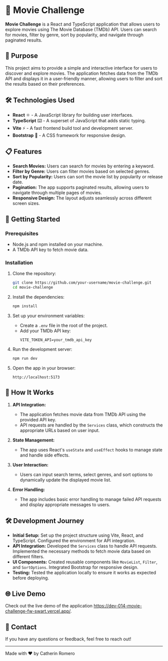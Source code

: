 # 🎥 Movie Challenge

**Movie Challenge** is a React and TypeScript application that allows users to explore movies using The Movie Database (TMDb) API. Users can search for movies, filter by genre, sort by popularity, and navigate through paginated results.

## 🎯 Purpose

This project aims to provide a simple and interactive interface for users to discover and explore movies. The application fetches data from the TMDb API and displays it in a user-friendly manner, allowing users to filter and sort the results based on their preferences.

## 🛠 Technologies Used

- **React** ⚛️ - A JavaScript library for building user interfaces.
- **TypeScript** ⌨️ - A superset of JavaScript that adds static typing.
- **Vite** ⚡ - A fast frontend build tool and development server.
- **Bootstrap** 🎨 - A CSS framework for responsive design.

## 📋 Features

- **Search Movies:** Users can search for movies by entering a keyword.
- **Filter by Genre:** Users can filter movies based on selected genres.
- **Sort by Popularity:** Users can sort the movie list by popularity or release date.
- **Pagination:** The app supports paginated results, allowing users to navigate through multiple pages of movies.
- **Responsive Design:** The layout adjusts seamlessly across different screen sizes.

## 🚀 Getting Started

### Prerequisites

- Node.js and npm installed on your machine.
- A TMDb API key to fetch movie data.

### Installation

1. Clone the repository:
    ```bash
    git clone https://github.com/your-username/movie-challenge.git
    cd movie-challenge
    ```

2. Install the dependencies:
    ```bash
    npm install
    ```

3. Set up your environment variables:
    - Create a `.env` file in the root of the project.
    - Add your TMDb API key:
      ```plaintext
      VITE_TOKEN_API=your_tmdb_api_key
      ```

4. Run the development server:
    ```bash
    npm run dev
    ```

5. Open the app in your browser:
    ```plaintext
    http://localhost:5173
    ```

## 🔧 How It Works

1. **API Integration:**
    - The application fetches movie data from TMDb API using the provided API key.
    - API requests are handled by the `Services` class, which constructs the appropriate URLs based on user input.

2. **State Management:**
    - The app uses React's `useState` and `useEffect` hooks to manage state and handle side effects.

3. **User Interaction:**
    - Users can input search terms, select genres, and sort options to dynamically update the displayed movie list.

4. **Error Handling:**
    - The app includes basic error handling to manage failed API requests and display appropriate messages to users.

## 🛠️ Development Journey

- **Initial Setup:** Set up the project structure using Vite, React, and TypeScript. Configured the environment for API integration.
- **API Integration:** Developed the `Services` class to handle API requests. Implemented the necessary methods to fetch movie data based on different filters.
- **UI Components:** Created reusable components like `MovieList`, `Filter`, and `SortOptions`. Integrated Bootstrap for responsive design.
- **Testing:** Tested the application locally to ensure it works as expected before deploying.

## 🌐 Live Demo

Check out the live demo of the application https://dev-014-movie-challenge-fw-swart.vercel.app/.

## 📧 Contact

If you have any questions or feedback, feel free to reach out!

---

Made with ❤️ by Catherin Romero
